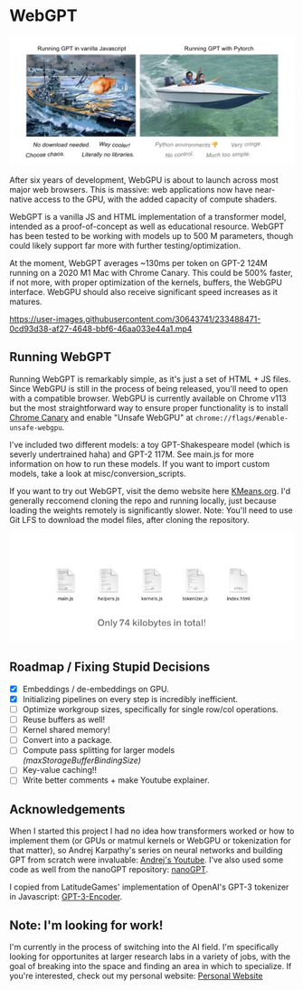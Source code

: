 
# WebGPT

![webGPT](other/misc/header.png)

After six years of development, WebGPU is about to launch across most major web browsers. This is massive: web applications now have near-native access to the GPU, with the added capacity of compute shaders.

WebGPT is a vanilla JS and HTML implementation of a transformer model, intended as a proof-of-concept as well as educational resource. WebGPT has been tested to be working with models up to 500 M parameters, though could likely support far more with further testing/optimization.

At the moment, WebGPT averages ~130ms per token on GPT-2 124M running on a 2020 M1 Mac with Chrome Canary. This could be 500% faster, if not more, with proper optimization of the kernels, buffers, the WebGPU interface. WebGPU should also receive significant speed increases as it matures.

https://user-images.githubusercontent.com/30643741/233488471-0cd93d38-af27-4648-bbf6-46aa033e44a1.mp4

## Running WebGPT

Running WebGPT is remarkably simple, as it's just a set of HTML + JS files. Since WebGPU is still in the process of being released, you'll need to open with a compatible browser. WebGPU is currently available on Chrome v113 but the most straightforward way to ensure proper functionality is to install [Chrome Canary](https://www.google.com/chrome/canary/) and enable "Unsafe WebGPU" at `chrome://flags/#enable-unsafe-webgpu`.

I've included two different models: a toy GPT-Shakespeare model (which is severly undertrained haha) and GPT-2 117M. See main.js for more information on how to run these models. If you want to import custom models, take a look at misc/conversion_scripts.

If you want to try out WebGPT, visit the demo website here [KMeans.org](https://www.kmeans.org). I'd generally reccomend cloning the repo and running locally, just because loading the weights remotely is significantly slower. Note: You'll need to use Git LFS to download the model files, after cloning the repository.

![file sizes](other/misc/files.png)

## Roadmap / Fixing Stupid Decisions

- [X] Embeddings / de-embeddings on GPU.
- [X] Initializing pipelines on every step is incredibly inefficient.
- [ ] Optimize workgroup sizes, specifically for single row/col operations.
- [ ] Reuse buffers as well!
- [ ] Kernel shared memory!
- [ ] Convert into a package.
- [ ] Compute pass splitting for larger models *(maxStorageBufferBindingSize)*
- [ ] Key-value caching!!
- [ ] Write better comments + make Youtube explainer.

## Acknowledgements

When I started this project I had no idea how transformers worked or how to implement them (or GPUs or matmul kernels or WebGPU or tokenization for that matter), so Andrej Karpathy's series on neural networks and building GPT from scratch were invaluable: [Andrej's Youtube](https://www.youtube.com/@AndrejKarpathy). I've also used some code as well from the nanoGPT repository: [nanoGPT](https://github.com/karpathy/nanoGPT).

I copied from LatitudeGames' implementation of OpenAI's GPT-3 tokenizer in Javascript: [GPT-3-Encoder](https://github.com/latitudegames/GPT-3-Encoder).

## Note: I'm looking for work!

I'm currently in the process of switching into the AI field. I'm specifically looking for opportunites at larger research labs in a variety of jobs, with the goal of breaking into the space and finding an area in which to specialize. If you're interested, check out my personal website: [Personal Website](https://depue.design/)
